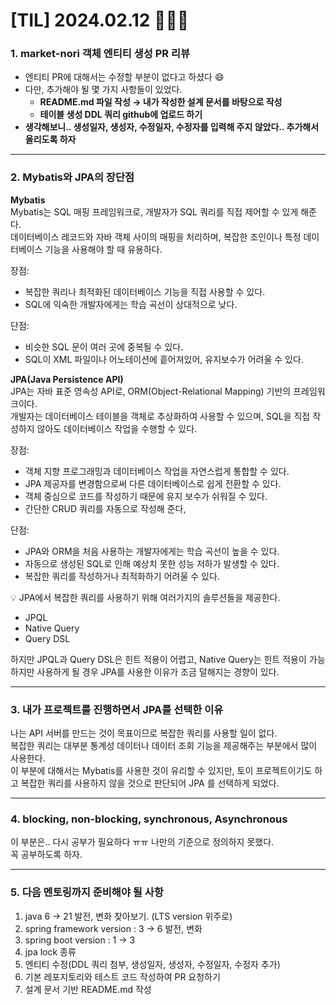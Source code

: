 # [TIL] 2024.02.12 🧑🏻‍🏫

### 1. market-nori 객체 엔티티 생성 PR 리뷰
* 엔티티 PR에 대해서는 수정할 부분이 없다고 하셨다 😄
* 다만, 추가해야 될 몇 가지 사항들이 있었다.
  * **README.md 파일 작성 &rarr; 내가 작성한 설계 문서를 바탕으로 작성**
  * **테이블 생성 DDL 쿼리 github에 업로드 하기**
* **생각해보니.. 생성일자, 생성자, 수정일자, 수정자를 입력해 주지 않았다.. 추가해서 올리도록 하자**
---
### 2. Mybatis와 JPA의 장단점
**Mybatis**  
Mybatis는 SQL 매핑 프레임워크로, 개발자가 SQL 쿼리를 직접 제어할 수 있게 해준다.  
데이터베이스 레코드와 자바 객체 사이의 매핑을 처리하며, 복잡한 조인이나 특정 데이터베이스 기능을 사용해야 할 때 유용하다.

장점:
* 복잡한 쿼리나 최적화된 데이터베이스 기능을 직접 사용할 수 있다.
* SQL에 익숙한 개발자에게는 학습 곡선이 상대적으로 낮다.

단점:
* 비슷한 SQL 문이 여러 곳에 중복될 수 있다.
* SQL이 XML 파일이나 어노테이션에 흩어져있어, 유지보수가 어려울 수 있다.

**JPA(Java Persistence API)**  
JPA는 자바 표준 영속성 API로, ORM(Object-Relational Mapping) 기반의 프레임워크이다.  
개발자는 데이터베이스 테이블을 객체로 추상화하여 사용할 수 있으며, SQL을 직접 작성하지 않아도 데이터베이스 작업을 수행할 수 있다.

장점:
* 객체 지향 프로그래밍과 데이터베이스 작업을 자연스럽게 통합할 수 있다.
* JPA 제공자를 변경함으로써 다른 데이터베이스로 쉽게 전환할 수 있다.
* 객체 중심으로 코드를 작성하기 때문에 유지 보수가 쉬워질 수 있다.
* 간단한 CRUD 쿼리를 자동으로 작성해 준다,

단점:
* JPA와 ORM을 처음 사용하는 개발자에게는 학습 곡선이 높을 수 있다.
* 자동으로 생성된 SQL로 인해 예상치 못한 성능 저하가 발생할 수 있다.
* 복잡한 쿼리를 작성하거나 최적화하기 어려울 수 있다.

💡 JPA에서 복잡한 쿼리를 사용하기 위해 여러가지의 솔루션들을 제공한다.
* JPQL
* Native Query
* Query DSL

하지만 JPQL과 Query DSL은 힌트 적용이 어렵고, Native Query는 힌트 적용이 가능하지만 사용하게 될 경우 JPA를 사용한 이유가 조금 덜해지는 경향이 있다.
 
---
### 3. 내가 프로젝트를 진행하면서 JPA를 선택한 이유
나는 API 서버를 만드는 것이 목표이므로 복잡한 쿼리를 사용할 일이 없다.  
복잡한 쿼리는 대부분 통계성 데이터나 데이터 조회 기능을 제공해주는 부분에서 많이 사용한다.  
이 부분에 대해서는 Mybatis를 사용한 것이 유리할 수 있지만, 토이 프로젝트이기도 하고 복잡한 쿼리를 사용하지 않을 것으로 판단되어 JPA 를 선택하게 되었다.  

---
### 4. blocking, non-blocking, synchronous, Asynchronous
이 부분은.. 다시 공부가 필요하다 ㅠㅠ 나만의 기준으로 정의하지 못했다.  
꼭 공부하도록 하자.  

---
### 5. 다음 멘토링까지 준비해야 될 사항
1. java 6 → 21 발전, 변화 찾아보기. (LTS version 위주로)
2. spring framework version : 3 → 6 발전, 변화
3. spring boot version : 1 → 3
4. jpa lock 종류
5. 엔티티 수정(DDL 쿼리 첨부, 생성일자, 생성자, 수정일자, 수정자 추가)
6. 기본 레포지토리와 테스트 코드 작성하여 PR 요청하기
7. 설계 문서 기반 README.md 작성
